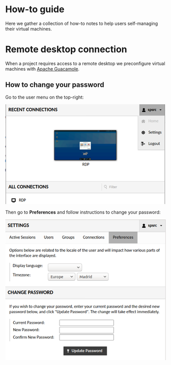 # How-to guide

Here we gather a collection of how-to notes to help users self-managing their virtual machines.

# Remote desktop connection

When a project requires access to a remote desktop we preconfigure virtual machines with
[Apache Guacamole](https://guacamole.apache.org).

## How to change your password

Go to the user menu on the top-right:

![](images/guac-menu-user.png)

Then go to **Preferences** and follow instructions to change your password:

![](images/guac-change-pwd.png)
